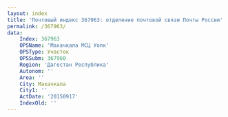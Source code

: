 ```yaml
---
layout: index
title: 'Почтовый индекс 367963: отделение почтовой связи Почты России'
permalink: /367963/
data:
    Index: 367963
    OPSName: 'Махачкала МСЦ Уопк'
    OPSType: Участок
    OPSSubm: 367960
    Region: 'Дагестан Республика'
    Autonom: ''
    Area: ''
    City: Махачкала
    City1: ''
    ActDate: '20150917'
    IndexOld: ''
---
```

